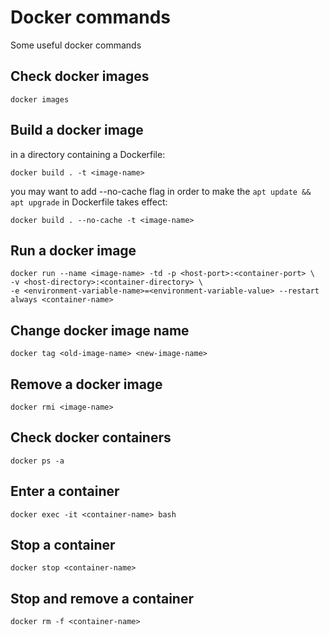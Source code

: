 # Docker commands
Some useful docker commands

## Check docker images
`docker images`

## Build a docker image
in a directory containing a Dockerfile:

`docker build . -t <image-name>` 

you may want to add --no-cache flag in order to make the `apt update && apt upgrade` in Dockerfile takes effect:

`docker build . --no-cache -t <image-name>`

## Run a docker image
```
docker run --name <image-name> -td -p <host-port>:<container-port> \
-v <host-directory>:<container-directory> \
-e <environment-variable-name>=<environment-variable-value> --restart always <container-name>
```

## Change docker image name
`docker tag <old-image-name> <new-image-name>`

## Remove a docker image
`docker rmi <image-name>`

## Check docker containers
`docker ps -a`

## Enter a container
`docker exec -it <container-name> bash`

## Stop a container
`docker stop <container-name>`

## Stop and remove a container
`docker rm -f <container-name>`
